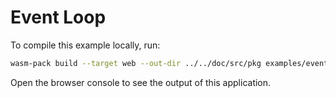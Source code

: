 # Event Loop

To compile this example locally, run:

```bash
wasm-pack build --target web --out-dir ../../doc/src/pkg examples/event_loop
```

Open the browser console to see the output of this application.

<script type="module">
import init, * as exports from '../pkg/example_event_loop.js';
window.onload = async function() {
    await init();
    exports.run();
};
</script>
